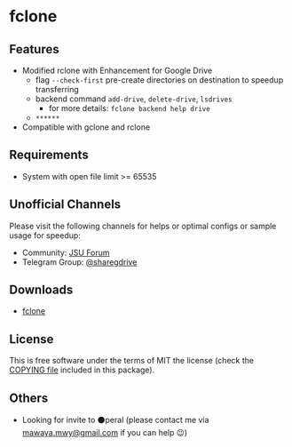 
# fclone

## Features

  * Modified rclone with Enhancement for Google Drive 
    * flag `--check-first` pre-create directories on destination to speedup transferring
    * backend command `add-drive`, `delete-drive`, `lsdrives` 
      * for more details: `fclone backend help drive`
    * `******`
  * Compatible with gclone and rclone

## Requirements
  
  * System with open file limit >= 65535

## Unofficial  Channels 

Please visit the following channels for helps or optimal configs or sample usage for speedup:
* Community: [JSU Forum](https://bbs.jsu.net/c/personal-project/rclone-fwwkr-mod/18)
* Telegram Group: [@sharegdrive](https://t.me/sharegdrive)

## Downloads

  * [fclone](https://github.com/mawaya/rclone/releases)

## License

This is free software under the terms of MIT the license (check the
[COPYING file](/COPYING) included in this package).

## Others
  * Looking for invite to ⚫peral (please contact me via <mawaya.mwy@gmail.com> if you can help 😉)
